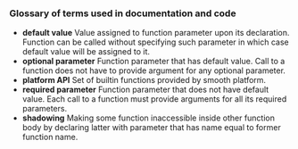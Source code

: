 
### Glossary of terms used in documentation and code

 - __default value__ Value assigned to function parameter upon its declaration. Function can be called without specifying such parameter in which case default value will be assigned to it.
 - __optional parameter__ Function parameter that has default value. Call to a function does not have to provide argument for any optional parameter.
 - __platform API__ Set of builtin functions provided by smooth platform.
 - __required parameter__ Function parameter that does not have default value. Each call to a function must provide arguments for all its required parameters.
 - __shadowing__ Making some function inaccessible inside other function body by declaring latter with parameter that has name equal to former function name.
